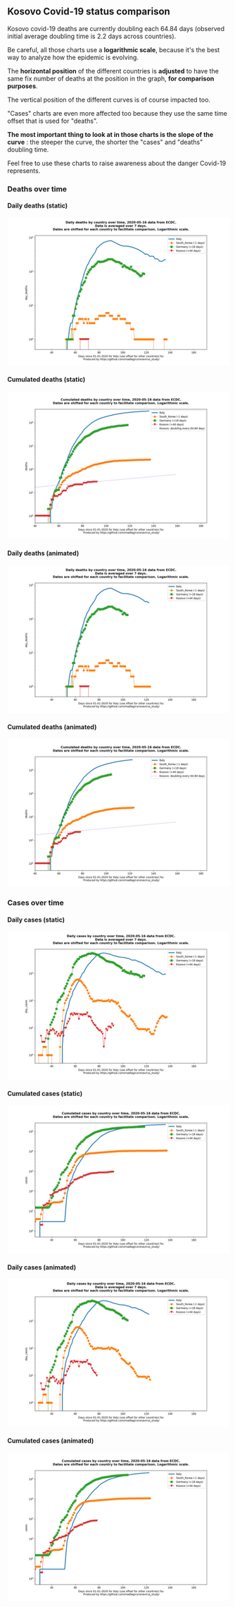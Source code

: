 ## Kosovo Covid-19 status comparison 

Kosovo covid-19 deaths are currently doubling each 64.84 days (observed initial average doubling time is 2.2 days across countries).



Be careful, all those charts use a **logarithmic scale**, because it's the best way to analyze how the epidemic is evolving.
 
The **horizontal position** of the different countries is **adjusted** to have the same fix number of deaths at the position in the graph, **for comparison purposes**.

The vertical position of the different curves is of course impacted too.

"Cases" charts are even more affected too because they use the same time offset that is used for "deaths".

**The most important thing to look at in those charts is the slope of the curve** : the steeper the curve, the shorter the "cases" and "deaths" doubling time.

Feel free to use these charts to raise awareness about the danger Covid-19 represents. 


 
### Deaths over time
 
#### Daily deaths (static)
![Kosovo covid-19 daily deaths static chart](https://raw.githubusercontent.com/madlag/coronavirus_study/master/notebooks/graphs/2020-05-16/countries/Kosovo/2020-05-16_Kosovo_day_deaths.png "Kosovo covid-19 day_deaths static chart")   
 
#### Cumulated deaths (static)
![Kosovo covid-19 cumulated deaths static chart](https://raw.githubusercontent.com/madlag/coronavirus_study/master/notebooks/graphs/2020-05-16/countries/Kosovo/2020-05-16_Kosovo_deaths.png "Kosovo covid-19 deaths static chart")   
 
#### Daily deaths (animated)
![Kosovo covid-19 daily deaths animated chart](https://raw.githubusercontent.com/madlag/coronavirus_study/master/notebooks/graphs/2020-05-16/countries/Kosovo/2020-05-16_Kosovo_day_deaths.gif "Kosovo covid-19 day_deaths animated chart")   
 
#### Cumulated deaths (animated)
![Kosovo covid-19 cumulated deaths animated chart](https://raw.githubusercontent.com/madlag/coronavirus_study/master/notebooks/graphs/2020-05-16/countries/Kosovo/2020-05-16_Kosovo_deaths.gif "Kosovo covid-19 deaths animated chart")   

 
### Cases over time
 
#### Daily cases (static)
![Kosovo covid-19 daily cases static chart](https://raw.githubusercontent.com/madlag/coronavirus_study/master/notebooks/graphs/2020-05-16/countries/Kosovo/2020-05-16_Kosovo_day_cases.png "Kosovo covid-19 day_cases static chart")   
 
#### Cumulated cases (static)
![Kosovo covid-19 cumulated cases static chart](https://raw.githubusercontent.com/madlag/coronavirus_study/master/notebooks/graphs/2020-05-16/countries/Kosovo/2020-05-16_Kosovo_cases.png "Kosovo covid-19 cases static chart")   
 
#### Daily cases (animated)
![Kosovo covid-19 daily cases animated chart](https://raw.githubusercontent.com/madlag/coronavirus_study/master/notebooks/graphs/2020-05-16/countries/Kosovo/2020-05-16_Kosovo_day_cases.gif "Kosovo covid-19 day_cases animated chart")   
 
#### Cumulated cases (animated)
![Kosovo covid-19 cumulated cases animated chart](https://raw.githubusercontent.com/madlag/coronavirus_study/master/notebooks/graphs/2020-05-16/countries/Kosovo/2020-05-16_Kosovo_cases.gif "Kosovo covid-19 cases animated chart")   

